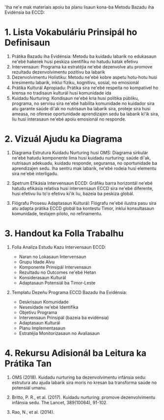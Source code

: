 'Iha ne'e mak materiais apoiu ba planu lisaun kona-ba Metodu Bazadu iha Evidénsia ba ECCD:

# 1. Lista Vokabuláriu Prinsipál ho Definisaun

1. Prátika Bazadu iha Evidénsia: Metodu ba kuidadu labarik no edukasaun ne'ebé hakerek husi peskiza sientífiku no hatudu katak efetivu
2. Intervensaun: Programa ka estratéjia ne'ebé dezenvolve atu promove rezultadu dezenvolvimentu pozitivu ba labarik
3. Dezenvolvimentu Holístiku: Metodu ne'ebé kobre aspetu hotu-hotu husi kresimentu labarik, inklui fíziku, kognitivu, sosial, no emosionál
4. Prátika Kulturál Apropiadu: Prátika sira ne'ebé respeita no kompatível ho krensa no tradisaun kulturál husi komunidade ida
5. Kuidadu Nurturing: Kondisaun ne'ebé kria husi polítika públiku, programa, no servisu sira ne'ebé habilita komunidade no kuidador sira atu garante saúde di'ak no nutrisaun ba labarik sira, proteje sira husi ameasa, no oferese oportunidade aprendizajen sedu ba labarik ki'ik sira, liu husi interasaun ne'ebé apoiu emosionál no responde.

# 2. Vizuál Ajudu ka Diagrama

1. Diagrama Estrutura Kuidadu Nurturing husi OMS:
   Diagrama sirkulár ne'ebé hatudu komponente lima husi kuidadu nurturing: saúde di'ak, nutrisaun adekuadu, kuidadu responde, seguransa, no oportunidade ba aprendizajen sedu. Iha sentru mak labarik, ne'ebé rodeia husi elementu sira ne'ebé interligadu.

2. Spetrum Efikásia Intervensaun ECCD:
   Gráfiku barra horizontál ne'ebé hatudu efikásia relativa husi intervensaun ECCD sira ne'ebé diferente, husi efetivu liu to'o efetivu ki'ik liu, bazeia ba peskiza globál.

3. Flógrafu Prosesu Adaptasaun Kulturál:
   Flógrafu ne'ebé ilustra pasu sira atu adapta prátika ECCD globál ba kontestu Timor, inklui konsultasaun komunidade, testajen piloto, no refinamentu.

# 3. Handout ka Folla Trabalhu

1. Folla Analiza Estudu Kazu Intervensaun ECCD:
   - Naran no Lokasaun Intervensaun
   - Grupu Idade Alvu
   - Komponente Prinsipál Intervensaun
   - Rezultadu no Outcomes ne'ebé Hetan
   - Konsiderasaun Kulturál
   - Adaptasaun Potensiál ba Timor-Leste

2. Templatu Dezeñu Programa ECCD Bazadu iha Evidénsia:
   - Deskrisaun Komunidade
   - Nesesidade ne'ebé Identifika
   - Objetivu Programa
   - Intervensaun Prinsipál (bazeia ba evidénsia)
   - Adaptasaun Kulturál
   - Planu Implementasaun
   - Estratéjia Monitorizasaun no Avaliasaun

# 4. Rekursu Adisionál ba Leitura ka Prátika Tan

1. OMS (2018). Kuidadu nurturing ba dezenvolvimentu infánsia sedu: estrutura atu ajuda labarik sira moris no kresan ba transforma saúde no potensiál umanu.

2. Britto, P. R., et al. (2017). Kuidadu nurturing: promove dezenvolvimentu infánsia sedu. The Lancet, 389(10064), 91-102.

3. Rao, N., et al. (2014).
